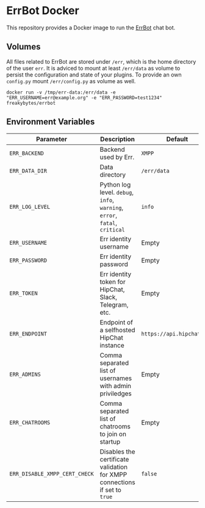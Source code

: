 ErrBot Docker
=============

This repository provides a Docker image to run the [ErrBot](http://errbot.io) chat bot.

Volumes
-------

All files related to ErrBot are stored under `/err`, which is the home directory of the user `err`.
It is adviced to mount at least `/err/data` as volume to persist the configuration and state of your plugins. To provide an own
`config.py` mount `/err/config.py` as volume as well.

```
docker run -v /tmp/err-data:/err/data -e "ERR_USERNAME=err@example.org" -e "ERR_PASSWORD=test1234" freakybytes/errbot
```

Environment Variables
---------------------

| Parameter | Description | Default |
|-----------|-------------|---------|
| `ERR_BACKEND` | Backend used by Err. | `XMPP` |
| `ERR_DATA_DIR` | Data directory | `/err/data` |
| `ERR_LOG_LEVEL` | Python log level. `debug`, `info`, `warning`, `error`, `fatal`, `critical` | `info` |
| `ERR_USERNAME` | Err identity username | Empty |
| `ERR_PASSWORD` | Err identity password | Empty |
| `ERR_TOKEN` | Err identity token for HipChat, Slack, Telegram, etc. | Empty |
| `ERR_ENDPOINT` | Endpoint of a selfhosted HipChat instance | `https://api.hipchat.com` |
| `ERR_ADMINS` | Comma separated list of usernames with admin priviledges | Empty |
| `ERR_CHATROOMS` | Comma separated list of chatrooms to join on startup | Empty |
| `ERR_DISABLE_XMPP_CERT_CHECK` | Disables the certificate validation for XMPP connections if set to `true` | `false` |

